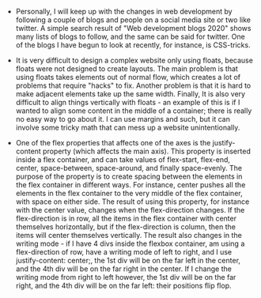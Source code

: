 


 - Personally, I will keep up with the changes in web development by following a couple of blogs and people on a social media site or two like twitter. A simple search result of "Web development blogs 2020" shows many lists of blogs to follow, and the same can be said for twitter. One of the blogs I have begun to look at recently, for instance, is CSS-tricks.

 - It is very difficult to design a complex website only using floats, because floats were not designed to create layouts. The main problem is that using floats takes elements out of normal flow, which creates a lot of problems that require "hacks" to fix. Another problem is that it is hard to make adjacent elements take up the same width. Finally, It is also very difficult to align things vertically with floats - an example of this is if I wanted to align some content in the middle of a container; there is really no easy way to go about it. I can use margins and such, but it can involve some tricky math that can mess up a website unintentionally.

 - One of the flex properties that affects one of the axes is the justify-content property (which affects the main axis). This property is inserted inside a flex container, and can take values of flex-start, flex-end, center, space-between, space-around, and finally space-evenly. The purpose of the property is to create spacing between the elements in the flex container in different ways. For instance, center pushes all the elements in the flex container to the very middle of the flex container, with space on either side. The result of using this property, for instance with the center value, changes when the flex-direction changes. If the flex-direction is in row, all the items in the flex container with center themselves horizontally, but if the flex-direction is column, then the items will center themselves vertically.
 The result also changes in the writing mode - if I have 4 divs inside the flexbox container, am using a flex-direction of row, have a writing mode of left to right, and I use justify-content: center;, the 1st div will be on the far left in the center, and the 4th div will be on the far right in the center. If I change the writing mode from right to left however, the 1st div will be on the far right, and the 4th div will be on the far left: their positions flip flop.
